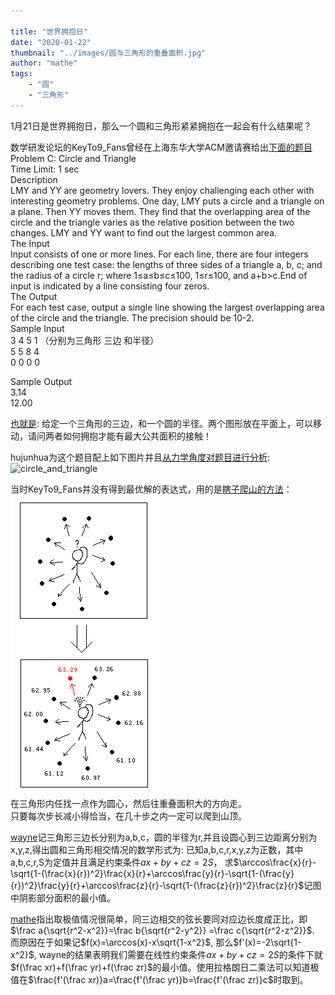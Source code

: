 ```yaml
---

title: "世界拥抱日"
date: "2020-01-22"
thumbnail: "../images/圆与三角形的重叠面积.jpg"
author: "mathe"
tags: 
    - "圆"
    - "三角形" 
---
```


1月21日是世界拥抱日，那么一个圆和三角形紧紧拥抱在一起会有什么结果呢？
<!--more-->

数学研发论坛的KeyTo9_Fans曾经在上海东华大学ACM邀请赛给出[下面的题目](https://bbs.csdn.net/topics/320043195)  
Problem C: Circle and Triangle  
Time Limit: 1 sec  
Description  
LMY and YY are geometry lovers. They enjoy challenging each other with interesting geometry problems. One day, LMY puts a circle and a triangle on a plane. Then YY moves them. They find that the overlapping area of the circle and the triangle varies as the relative position between the two changes. LMY and YY want to find out the largest common area.  
The Input   
Input consists of one or more lines. For each line, there are four integers describing one test case: the lengths of three sides of a triangle a, b, c; and the radius of a circle r; where 1≤a≤b≤c≤100, 1≤r≤100, and a+b>c.End of input is indicated by a line consisting four zeros.  
The Output   
For each test case, output a single line showing the largest overlapping area of the circle and the triangle. The precision should be 10-2.  
Sample Input  
3 4 5 1 （分别为三角形 三边 和半径）  
5 5 8 4  
0 0 0 0  

Sample Output  
3.14  
12.00  

[也就是](https://bbs.emath.ac.cn/thread-1779-1-1.html):
给定一个三角形的三边，和一个圆的半径。两个图形放在平面上，可以移动，请问两者如何拥抱才能有最大公共面积的接触！

hujunhua为这个题目配上如下图片并且[从力学角度对题目进行分析](https://bbs.emath.ac.cn/forum.php?mod=redirect&goto=findpost&ptid=1779&pid=42079&fromuid=20):
![circle_and_triangle](http://yoyowinwin.com:8000/wp-content/uploads/2020/01/yongbaoshijie.png)

当时KeyTo9_Fans并没有得到最优解的表达式，用的是[瞎子爬山的方法]((https://bbs.emath.ac.cn/forum.php?mod=redirect&goto=findpost&ptid=1779&pid=24331&fromuid=20))：  
![climb](../images/climb.PNG)  
在三角形内任找一点作为圆心，然后往重叠面积大的方向走。  
只要每次步长减小得恰当，在几十步之内一定可以爬到山顶。

[wayne](https://bbs.emath.ac.cn/forum.php?mod=redirect&goto=findpost&ptid=1779&pid=21971&fromuid=20)记三角形三边长分别为a,b,c，圆的半径为r,并且设圆心到三边距离分别为x,y,z,得出圆和三角形相交情况的数学形式为:
已知a,b,c,r,x,y,z为正数，其中a,b,c,r,S为定值并且满足约束条件$ax+by+cz=2S$，
求$\arccos\frac{x}{r}-\sqrt{1-(\frac{x}{r})^2}\frac{x}{r}+\arccos\frac{y}{r}-\sqrt{1-(\frac{y}{r})^2}\frac{y}{r}+\arccos\frac{z}{r}-\sqrt{1-(\frac{z}{r})^2}\frac{z}{r}$记图中阴影部分面积的最小值。

[mathe](https://bbs.emath.ac.cn/forum.php?mod=redirect&goto=findpost&ptid=1779&pid=21966&fromuid=20)指出取极值情况很简单，同三边相交的弦长要同对应边长度成正比，即$\frac a{\sqrt{r^2-x^2}}=\frac b{\sqrt{r^2-y^2}} =\frac c{\sqrt{r^2-z^2}}$.
而原因在于如果记$f(x)=\arccos(x)-x\sqrt{1-x^2}$, 那么$f'(x)=-2\sqrt{1-x^2}$, wayne的结果表明我们需要在线性约束条件$ax+by+cz=2S$的条件下就$f(\frac xr)+f(\frac yr)+f(\frac zr)$的最小值。使用拉格朗日二乘法可以知道极值在$\frac{f'(\frac xr)}a=\frac{f'(\frac yr)}b=\frac{f'(\frac zr)}c$时取到。
